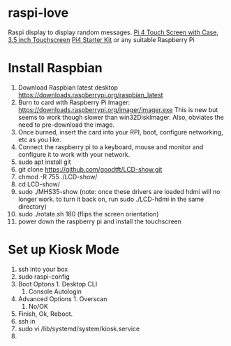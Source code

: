 # raspi-love
Raspi display to display random messages. 
[Pi 4 Touch Screen with Case, 3.5 inch Touchscreen]( https://www.amazon.com/gp/product/B07WQW6H9S/ref=ppx_yo_dt_b_search_asin_title?ie=UTF8&psc=1 )
[Pi4 Starter Kit](https://www.amazon.com/gp/product/B07VXBMWQK/ref=ppx_yo_dt_b_search_asin_title?ie=UTF8&psc=1) or any suitable Raspberry Pi

# Install Raspbian
1. Download Raspbian latest desktop https://downloads.raspberrypi.org/raspbian_latest
1. Burn to card with Raspberry Pi Imager: https://downloads.raspberrypi.org/imager/imager.exe 
      This is new but seems to work though slower than win32DiskImager. Also, obviates the need to pre-download the image. 
1. Once burned, insert the card into your RPI, boot, configure networking, etc as you like.  
1. Connect the raspberry pi to a keyboard, mouse and monitor and configure it to work with your network. 
1. sudo apt install git
1. git clone https://github.com/goodtft/LCD-show.git 
1. chmod -R 755 ./LCD-show/
1. cd LCD-show/
1. sudo ./MHS35-show  (note: once these drivers are loaded hdmi will no longer work. to turn it back on, run sudo ./LCD-hdmi in the same directory)
1. sudo ./rotate.sh 180 (flips the screen orientation)
1. power down the raspberry pi and install the touchscreen  

# Set up Kiosk Mode
1. ssh into your box
1. sudo raspi-config 
  1. Boot Optons
    1. Desktop CLI
      1. Console Autologin
  1. Advanced Options
    1. Overscan
      1. No/OK
  1. Finish, Ok, Reboot.
1. ssh in
1. sudo vi /lib/systemd/system/kiosk.service
1. 

